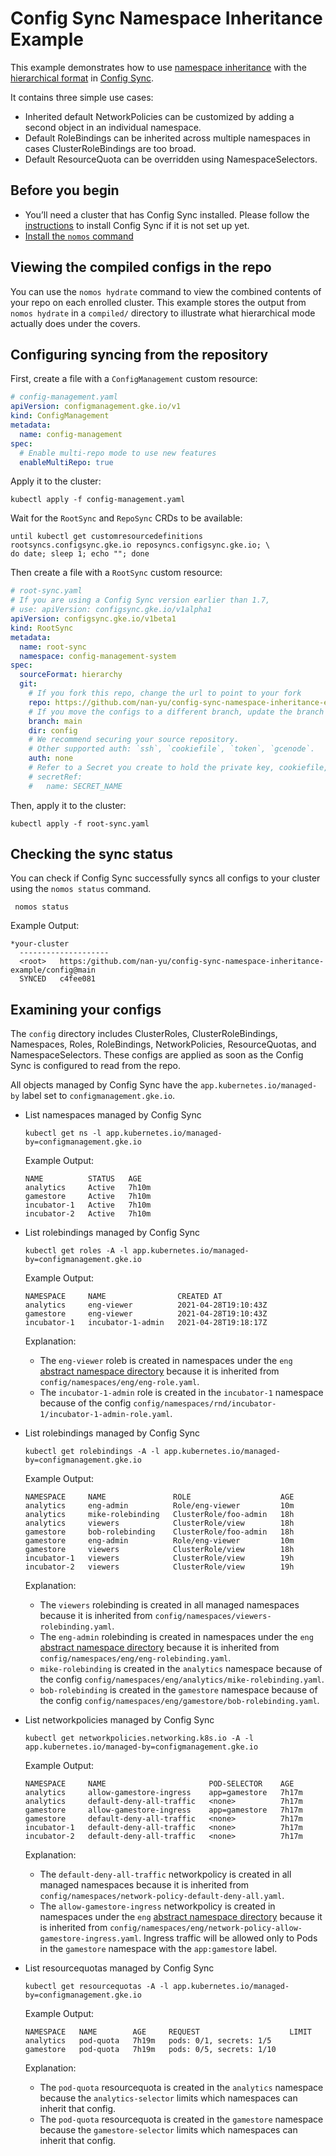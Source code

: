# Config Sync Namespace Inheritance Example

This example demonstrates how to use 
[namespace inheritance](https://cloud.google.com/kubernetes-engine/docs/add-on/config-sync/concepts/namespace-inheritance)
with the [hierarchical format](https://cloud.google.com/kubernetes-engine/docs/add-on/config-sync/concepts/hierarchical-repo)
in [Config Sync](https://cloud.google.com/kubernetes-engine/docs/add-on/config-sync/overview).

It contains three simple use cases:
* Inherited default NetworkPolicies can be customized by adding a second object in an individual namespace.
* Default RoleBindings can be inherited across multiple namespaces in cases ClusterRoleBindings are too broad.
* Default ResourceQuota can be overridden using NamespaceSelectors.

## Before you begin

- You’ll need a cluster that has Config Sync installed.
  Please follow the [instructions](https://cloud.google.com/kubernetes-engine/docs/add-on/config-sync/how-to/installing)
  to install Config Sync if it is not set up yet.
- [Install the `nomos` command](https://cloud.devsite.corp.google.com/kubernetes-engine/docs/add-on/config-sync/how-to/nomos-command#installing)

## Viewing the compiled configs in the repo

You can use the `nomos hydrate` command to view the combined contents of your repo on each enrolled cluster.
This example stores the output from `nomos hydrate` in a `compiled/` directory to illustrate what hierarchical mode
actually does under the covers.

## Configuring syncing from the repository

First, create a file with a `ConfigManagement` custom resource:

```yaml
# config-management.yaml
apiVersion: configmanagement.gke.io/v1
kind: ConfigManagement
metadata:
  name: config-management
spec:
  # Enable multi-repo mode to use new features
  enableMultiRepo: true
```

Apply it to the cluster:

```console
kubectl apply -f config-management.yaml
```

Wait for the `RootSync` and `RepoSync` CRDs to be available:

```console
until kubectl get customresourcedefinitions rootsyncs.configsync.gke.io reposyncs.configsync.gke.io; \
do date; sleep 1; echo ""; done
```

Then create a file with a `RootSync` custom resource:

```yaml
# root-sync.yaml
# If you are using a Config Sync version earlier than 1.7,
# use: apiVersion: configsync.gke.io/v1alpha1
apiVersion: configsync.gke.io/v1beta1
kind: RootSync
metadata:
  name: root-sync
  namespace: config-management-system
spec:
  sourceFormat: hierarchy
  git:
    # If you fork this repo, change the url to point to your fork
    repo: https://github.com/nan-yu/config-sync-namespace-inheritance-example
    # If you move the configs to a different branch, update the branch here
    branch: main
    dir: config
    # We recommend securing your source repository.
    # Other supported auth: `ssh`, `cookiefile`, `token`, `gcenode`.
    auth: none
    # Refer to a Secret you create to hold the private key, cookiefile, or token.
    # secretRef:
    #   name: SECRET_NAME
```

Then, apply it to the cluster:

```console
kubectl apply -f root-sync.yaml
```

## Checking the sync status

You can check if Config Sync successfully syncs all configs to your cluster using the `nomos status` command.

```console
 nomos status
```

Example Output:
```console
*your-cluster
  --------------------
  <root>   https:/github.com/nan-yu/config-sync-namespace-inheritance-example/config@main   
  SYNCED   c4fee081 
```

## Examining your configs

The `config` directory includes ClusterRoles, ClusterRoleBindings, Namespaces, Roles, RoleBindings, NetworkPolicies,
ResourceQuotas, and NamespaceSelectors.
These configs are applied as soon as the Config Sync is configured to read from the repo.

All objects managed by Config Sync have the `app.kubernetes.io/managed-by` label set to `configmanagement.gke.io`.

- List namespaces managed by Config Sync
  ```console
  kubectl get ns -l app.kubernetes.io/managed-by=configmanagement.gke.io
  ```

  Example Output:
  ```console
  NAME          STATUS   AGE
  analytics     Active   7h10m
  gamestore     Active   7h10m
  incubator-1   Active   7h10m
  incubator-2   Active   7h10m
  ```

- List rolebindings managed by Config Sync
  ```console
  kubectl get roles -A -l app.kubernetes.io/managed-by=configmanagement.gke.io
  ```
  
  Example Output:
  ```console
  NAMESPACE     NAME                CREATED AT
  analytics     eng-viewer          2021-04-28T19:10:43Z
  gamestore     eng-viewer          2021-04-28T19:10:43Z
  incubator-1   incubator-1-admin   2021-04-28T19:18:17Z
  ```
  
  Explanation:
  - The `eng-viewer` roleb is created in namespaces under the `eng`
    [abstract namespace directory](https://cloud.google.com/kubernetes-engine/docs/add-on/config-sync/how-to/namespace-scoped-objects#abstract-namespace-config)
    because it is inherited from `config/namespaces/eng/eng-role.yaml`.
  - The `incubator-1-admin` role is created in the `incubator-1` namespace
    because of the config `config/namespaces/rnd/incubator-1/incubator-1-admin-role.yaml`.

- List rolebindings managed by Config Sync
  ```console
  kubectl get rolebindings -A -l app.kubernetes.io/managed-by=configmanagement.gke.io
  ```
  
  Example Output:
  ```console
  NAMESPACE     NAME               ROLE                    AGE
  analytics     eng-admin          Role/eng-viewer         10m
  analytics     mike-rolebinding   ClusterRole/foo-admin   18h
  analytics     viewers            ClusterRole/view        18h
  gamestore     bob-rolebinding    ClusterRole/foo-admin   18h
  gamestore     eng-admin          Role/eng-viewer         10m
  gamestore     viewers            ClusterRole/view        18h
  incubator-1   viewers            ClusterRole/view        19h
  incubator-2   viewers            ClusterRole/view        19h
  ```
  
  Explanation:
  - The `viewers` rolebinding is created in all managed namespaces because it is inherited from
    `config/namespaces/viewers-rolebinding.yaml`.
  - The `eng-admin` rolebinding is created in namespaces under the `eng`
    [abstract namespace directory](https://cloud.google.com/kubernetes-engine/docs/add-on/config-sync/how-to/namespace-scoped-objects#abstract-namespace-config)
    because it is inherited from `config/namespaces/eng/eng-rolebinding.yaml`.
  - `mike-rolebinding` is created in the `analytics` namespace
    because of the config `config/namespaces/eng/analytics/mike-rolebinding.yaml`.
  - `bob-rolebinding` is created in the `gamestore` namespace
    because of the config `config/namespaces/eng/gamestore/bob-rolebinding.yaml`.

- List networkpolicies managed by Config Sync
  ```console
  kubectl get networkpolicies.networking.k8s.io -A -l app.kubernetes.io/managed-by=configmanagement.gke.io
  ```
  
  Example Output:
  ```console
  NAMESPACE     NAME                       POD-SELECTOR    AGE
  analytics     allow-gamestore-ingress    app=gamestore   7h17m
  analytics     default-deny-all-traffic   <none>          7h17m
  gamestore     allow-gamestore-ingress    app=gamestore   7h17m
  gamestore     default-deny-all-traffic   <none>          7h17m
  incubator-1   default-deny-all-traffic   <none>          7h17m
  incubator-2   default-deny-all-traffic   <none>          7h17m
  ```
  
  Explanation:
  - The `default-deny-all-traffic` networkpolicy is created in all managed namespaces because it is inherited from
    `config/namespaces/network-policy-default-deny-all.yaml`.
  - The `allow-gamestore-ingress` networkpolicy is created in namespaces under the `eng`
    [abstract namespace directory](https://cloud.google.com/kubernetes-engine/docs/add-on/config-sync/how-to/namespace-scoped-objects#abstract-namespace-config)
    because it is inherited from `config/namespaces/eng/network-policy-allow-gamestore-ingress.yaml`.
    Ingress traffic will be allowed only to Pods in the `gamestore` namespace with the `app:gamestore` label.
  
- List resourcequotas managed by Config Sync
  ```console
  kubectl get resourcequotas -A -l app.kubernetes.io/managed-by=configmanagement.gke.io
  ```
  
  Example Output:
  ```console
  NAMESPACE   NAME        AGE     REQUEST                    LIMIT
  analytics   pod-quota   7h19m   pods: 0/1, secrets: 1/5    
  gamestore   pod-quota   7h19m   pods: 0/5, secrets: 1/10  
  ```

  Explanation:
  - The `pod-quota` resourcequota is created in the `analytics` namespace because the `analytics-selector` limits which
    namespaces can inherit that config.
  - The `pod-quota` resourcequota is created in the `gamestore` namespace because the `gamestore-selector` limits which
    namespaces can inherit that config.
